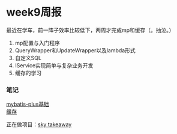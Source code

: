 # week9周报
最近在学车，前一阵子效率比较低下，两周才完成mp和缓存（。抽泣。）

1. mp配置与入门程序
2. QueryWrapper和UpdateWrapper以及lambda形式
3. 自定义SQL
4. IService实现简单与复杂业务开发
5. 缓存的学习

### 笔记
[mybatis-plus基础](http://t.csdnimg.cn/pgti9)   
[缓存](http://t.csdnimg.cn/Vjoqz)

正在做项目：[sky takeaway](https://github.com/Machisk/sky-takeaway)